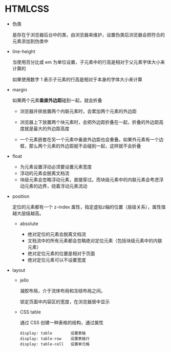 # HTMLCSS

- 伪类

    是存在于浏览器后台中的类，由浏览器来维护，设置伪类后浏览器会把符合的元素添加到伪类中

- line-height

    当使用百分比或 em 为单位设置，子元素中的行高是相对于父元素字体大小来计算的

    如果使用数字 1 表示子元素的行高是相对于本身的字体大小来计算

- margin 

    如果两个元素**垂直外边距**碰到一起，就会折叠

    - 浏览器并排放置两个内联元素时，会累加两个元素的外边距

    - 浏览器上下放置两个块元素时，会把外边距折叠在一起，折叠的外边距高度就是最大的外边距高度

    - 一个元素嵌套在另一个元素中垂直外边距也会重叠。如果外元素有一个边框，那么两个元素的外边距就不会碰到一起，这样就不会折叠

- float

    - 为元素设置浮动必须要设置元素宽度
    - 浮动的元素会脱离文档流
    - 块级元素会忽略浮动元素，直接穿过。而块级元素中的内联元素会考虑浮动元素的边界，绕着浮动元素流动

- position

    定位的元素都有一个 z-index 属性，指定虚拟z轴的位置（层级关系），属性值越大层级越高。

    - absolute

        - 绝对定位的元素会脱离文档流
        - 文档流中的所有元素都会忽略绝对定位元素（包括块级元素中的内联元素）
        - 绝对定位元素的位置是相对于页面
        - 绝对定位元素可以不设置宽度

    
- layout

    - jello

        凝胶布局，介于流体布局和冻结布局之间。

        锁定页面中内容区的宽度，在浏览器居中显示

    - CSS table 

        通过 CSS 创建一种表格的结构，通过属性
        
          display: table        设置表格
          display: table-row    设置表格行
          display: table-cell   设置单元格